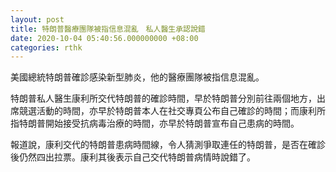 ```yaml
---
layout: post
title: 特朗普醫療團隊被指信息混亂　私人醫生承認說錯
date: 2020-10-04 05:40:56.000000000 +08:00
categories: rthk
---
```


美國總統特朗普確診感染新型肺炎，他的醫療團隊被指信息混亂。

特朗普私人醫生康利所交代特朗普的確診時間，早於特朗普分別前往兩個地方，出席競選活動的時間，亦早於特朗普本人在社交專頁公布自己確診的時間；而康利所指特朗普開始接受抗病毒治療的時間，亦早於特朗普宣布自己患病的時間。

報道說，康利交代的特朗普患病時間線，令人猜測爭取連任的特朗普，是否在確診後仍然四出拉票。康利其後表示自己交代特朗普病情時說錯了。
